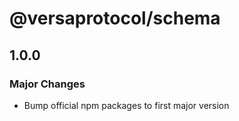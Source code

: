 # @versaprotocol/schema

## 1.0.0

### Major Changes

- Bump official npm packages to first major version
